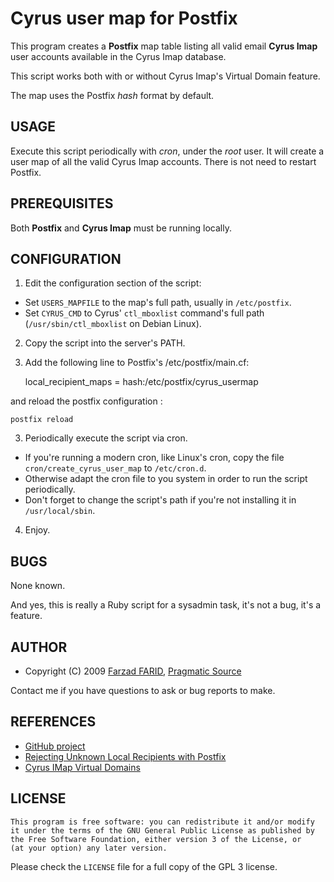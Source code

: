 Cyrus user map for Postfix
==========================

This program creates a **Postfix** map table listing all valid email **Cyrus Imap**
user accounts available in the Cyrus Imap database.

This script works both with or without Cyrus Imap's Virtual Domain
feature.

The map uses the Postfix *hash* format by default.


USAGE
-----

Execute this script periodically with *cron*, under the *root* user.
It will create a user map of all the valid Cyrus Imap accounts. There is
not need to restart Postfix.

PREREQUISITES
-------------

Both **Postfix** and **Cyrus Imap** must be running locally.

CONFIGURATION
-------------

1) Edit the configuration section of the script:

* Set `USERS_MAPFILE` to the map's full path, usually in `/etc/postfix`.
* Set `CYRUS_CMD` to Cyrus' `ctl_mboxlist` command's full path (`/usr/sbin/ctl_mboxlist`
  on Debian Linux).

2) Copy the script into the server's PATH.

3) Add the following line to Postfix's /etc/postfix/main.cf:

    local_recipient_maps = hash:/etc/postfix/cyrus_usermap

and reload the postfix configuration :

    postfix reload

3) Periodically execute the script via cron.

* If you're running a modern cron, like Linux's cron, copy the file
  `cron/create_cyrus_user_map` to `/etc/cron.d`.
* Otherwise adapt the cron file to you system in order to run the script
  periodically.
* Don't forget to change the script's path if you're not installing it in
  `/usr/local/sbin`.

4) Enjoy.


BUGS
----

None known.

And yes, this is really a Ruby script for a sysadmin task, it's not a bug, it's a feature.

AUTHOR
------

* Copyright (C) 2009 [Farzad FARID](mailto:ffarid@pragmatic-source.com), [Pragmatic Source](http://www.pragmatic-source.com/)

Contact me if you have questions to ask or bug reports to make.

REFERENCES
----------

* [GitHub project](http://github.com/Farzy/cyrus-user-map/)
* [Rejecting Unknown Local Recipients with Postfix](http://www.postfix.org/LOCAL_RECIPIENT_README.html)
* [Cyrus IMap Virtual Domains](http://cyrusimap.web.cmu.edu/imapd/install-virtdomains.html)

LICENSE
-------

    This program is free software: you can redistribute it and/or modify
    it under the terms of the GNU General Public License as published by
    the Free Software Foundation, either version 3 of the License, or
    (at your option) any later version.

Please check the `LICENSE` file for a full copy of the GPL 3 license.
